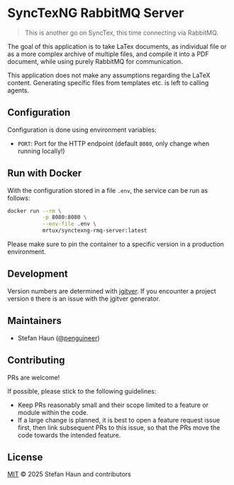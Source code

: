 # SyncTexNG RabbitMQ Server

> This is another go on SyncTex, this time connecting via RabbitMQ.

The goal of this application is to take LaTex documents, as individual 
file or as a more complex archive of multiple files, and compile it 
into a PDF document, while using purely RabbitMQ for communication.

This application does not make any assumptions regarding the LaTeX content.
Generating specific files from templates etc. is left to calling agents.

## Configuration

Configuration is done using environment variables:

* `PORT`: Port for the HTTP endpoint (default `8080`, only change when running locally!)

## Run with Docker

With the configuration stored in a file `.env`, the service can be run as follows:

```bash
docker run --rm \
           -p 8080:8080 \
           --env-file .env \
           mrtux/synctexng-rmq-server:latest
```

Please make sure to pin the container to a specific version in a production environment.

## Development

Version numbers are determined with [jgitver](https://jgitver.github.io/).
If you encounter a project version `0` there is an issue with the jgitver generator.

## Maintainers

* Stefan Haun ([@penguineer](https://github.com/penguineer))

## Contributing

PRs are welcome!

If possible, please stick to the following guidelines:

* Keep PRs reasonably small and their scope limited to a feature or module within the code.
* If a large change is planned, it is best to open a feature request issue first, then link subsequent PRs to this
  issue, so that the PRs move the code towards the intended feature.

## License

[MIT](LICENSE.txt) © 2025 Stefan Haun and contributors
